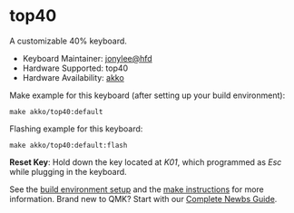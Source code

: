 # top40

A customizable 40%  keyboard.

* Keyboard Maintainer: [jonylee@hfd](https://github.com/jonylee1986)
* Hardware Supported: top40
* Hardware Availability: [akko](https://www.akkogear.com/)

Make example for this keyboard (after setting up your build environment):

    make akko/top40:default

Flashing example for this keyboard:

    make akko/top40:default:flash
    
**Reset Key**: Hold down the key located at *K01*, which programmed as *Esc* while plugging in the keyboard.

See the [build environment setup](https://docs.qmk.fm/#/getting_started_build_tools) and the [make instructions](https://docs.qmk.fm/#/getting_started_make_guide) for more information. Brand new to QMK? Start with our [Complete Newbs Guide](https://docs.qmk.fm/#/newbs).
